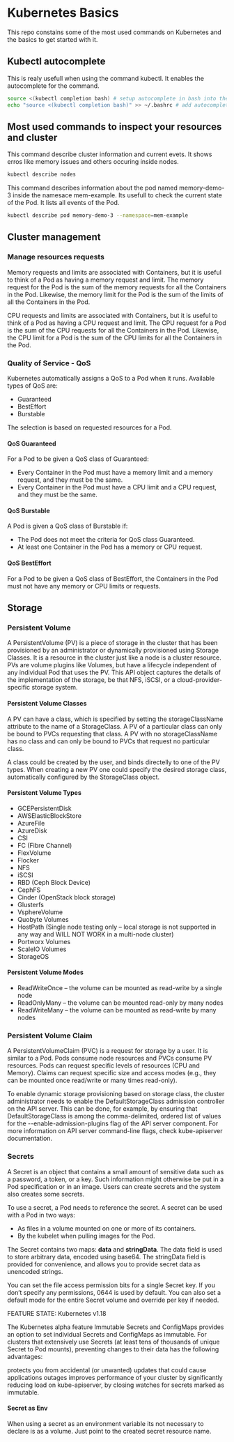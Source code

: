 # Kubernetes Basics

This repo constains some of the most used commands on Kubernetes and the basics to  get started with it.

## Kubectl autocomplete

This is realy usefull when using the command kubectl. It enables the autocomplete for the command.

``` bash
source <(kubectl completion bash) # setup autocomplete in bash into the current shell, bash-completion package should be installed first.
echo "source <(kubectl completion bash)" >> ~/.bashrc # add autocomplete permanently to your bash shell.
```

## Most used commands to inspect your resources and cluster

This command describe cluster information and current evets. It shows erros like memory issues and others occuring inside nodes.
```bash
kubectl describe nodes
```

This command describes information about the pod named memory-demo-3 inside the namesace mem-example. Its usefull to check the current state of the Pod. It lists all events of the Pod.
``` bash
kubectl describe pod memory-demo-3 --namespace=mem-example
```
## Cluster management

### Manage resources requests

Memory requests and limits are associated with Containers, but it is useful to think of a Pod as having a memory request and limit. The memory request for the Pod is the sum of the memory requests for all the Containers in the Pod. Likewise, the memory limit for the Pod is the sum of the limits of all the Containers in the Pod.

CPU requests and limits are associated with Containers, but it is useful to think of a Pod as having a CPU request and limit. The CPU request for a Pod is the sum of the CPU requests for all the Containers in the Pod. Likewise, the CPU limit for a Pod is the sum of the CPU limits for all the Containers in the Pod.

### Quality of Service - QoS

Kubernetes automatically assigns a QoS to a Pod when it runs. Available types of QoS are:

- Guaranteed
- BestEffort
- Burstable

The selection is based on requested resources for a Pod.

#### QoS Guaranteed

For a Pod to be given a QoS class of Guaranteed:

- Every Container in the Pod must have a memory limit and a memory request, and they must be the same.
- Every Container in the Pod must have a CPU limit and a CPU request, and they must be the same.

#### QoS Burstable

A Pod is given a QoS class of Burstable if:

- The Pod does not meet the criteria for QoS class Guaranteed.
- At least one Container in the Pod has a memory or CPU request.

#### QoS BestEffort

For a Pod to be given a QoS class of BestEffort, the Containers in the Pod must not have any memory or CPU limits or requests.

## Storage

### Persistent Volume

A PersistentVolume (PV) is a piece of storage in the cluster that has been provisioned by an administrator or dynamically provisioned using Storage Classes. It is a resource in the cluster just like a node is a cluster resource. PVs are volume plugins like Volumes, but have a lifecycle independent of any individual Pod that uses the PV. This API object captures the details of the implementation of the storage, be that NFS, iSCSI, or a cloud-provider-specific storage system.

#### Persistent Volume Classes

A PV can have a class, which is specified by setting the storageClassName attribute to the name of a StorageClass. A PV of a particular class can only be bound to PVCs requesting that class. A PV with no storageClassName has no class and can only be bound to PVCs that request no particular class.

A class could be created by the user, and binds directelly to one of the PV types.
When creating a new PV one could specify the desired storage class, automatically configured by the StorageClass object.


#### Persistent Volume Types

- GCEPersistentDisk
- AWSElasticBlockStore
- AzureFile
- AzureDisk
- CSI
- FC (Fibre Channel)
- FlexVolume
- Flocker
- NFS
- iSCSI
- RBD (Ceph Block Device)
- CephFS
- Cinder (OpenStack block storage)
- Glusterfs
- VsphereVolume
- Quobyte Volumes
- HostPath (Single node testing only – local storage is not supported in any way and WILL NOT WORK in a multi-node cluster)
- Portworx Volumes
- ScaleIO Volumes
- StorageOS

#### Persistent Volume Modes

- ReadWriteOnce – the volume can be mounted as read-write by a single node
- ReadOnlyMany – the volume can be mounted read-only by many nodes
- ReadWriteMany – the volume can be mounted as read-write by many nodes

### Persistent Volume Claim

A PersistentVolumeClaim (PVC) is a request for storage by a user. It is similar to a Pod. Pods consume node resources and PVCs consume PV resources. Pods can request specific levels of resources (CPU and Memory). Claims can request specific size and access modes (e.g., they can be mounted once read/write or many times read-only).

To enable dynamic storage provisioning based on storage class, the cluster administrator needs to enable the DefaultStorageClass admission controller on the API server. This can be done, for example, by ensuring that DefaultStorageClass is among the comma-delimited, ordered list of values for the --enable-admission-plugins flag of the API server component. For more information on API server command-line flags, check kube-apiserver documentation.

### Secrets

A Secret is an object that contains a small amount of sensitive data such as a password, a token, or a key. Such information might otherwise be put in a Pod specification or in an image. Users can create secrets and the system also creates some secrets.

To use a secret, a Pod needs to reference the secret. A secret can be used with a Pod in two ways:

- As files in a volume mounted on one or more of its containers.
- By the kubelet when pulling images for the Pod.

The Secret contains two maps: **data** and **stringData**. The data field is used to store arbitrary data, encoded using base64. The stringData field is provided for convenience, and allows you to provide secret data as unencoded strings.

You can set the file access permission bits for a single Secret key. If you don’t specify any permissions, 0644 is used by default. You can also set a default mode for the entire Secret volume and override per key if needed.

FEATURE STATE: Kubernetes v1.18 

The Kubernetes alpha feature Immutable Secrets and ConfigMaps provides an option to set individual Secrets and ConfigMaps as immutable. For clusters that extensively use Secrets (at least tens of thousands of unique Secret to Pod mounts), preventing changes to their data has the following advantages:

protects you from accidental (or unwanted) updates that could cause applications outages
improves performance of your cluster by significantly reducing load on kube-apiserver, by closing watches for secrets marked as immutable.

#### Secret as Env

When using a secret as an environment variable its not necessary to declare is as a volume. Just point to the created secret resource name. 